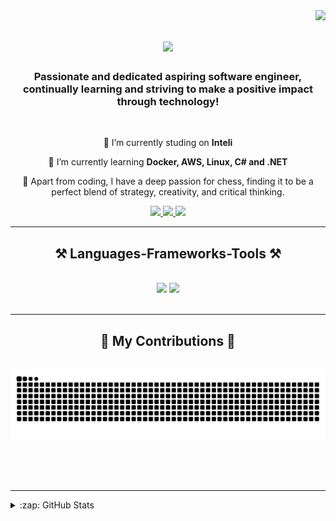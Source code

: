 <img align="right" src="https://visitor-badge.laobi.icu/badge?page_id=BretasArthur1.BretasArthur1" />

<h1 align="center">
    <img src="https://readme-typing-svg.herokuapp.com/?font=Righteous&size=35&center=true&vCenter=true&width=500&height=70&duration=4000&lines=Hello!+👋;+I'm+Arthur+Bretas!;" />
</h1>

<h3 align="center">Passionate and dedicated aspiring software engineer, continually learning and striving to make a positive impact through technology!</h3>

<br/>

<div align="center">
 
 🔭 I’m currently studing on **Inteli**
 
 🌱 I’m currently learning **Docker, AWS, Linux, C# and .NET**
 
 🧠 Apart from coding, I have a deep passion for chess, finding it to be a perfect blend of strategy, creativity, and critical thinking.

</div>

<div align="center"> 
  <a href="mailto:arhur.bretas@sou.inteli.edu.com">
    <img src="https://img.shields.io/badge/Gmail-333333?style=for-the-badge&logo=gmail&logoColor=red" />
  </a>
  <a href="https://www.linkedin.com/in/arthur-bretas-b2a6a82b9/" target="_blank">
    <img src="https://img.shields.io/badge/LinkedIn-0077B5?style=for-the-badge&logo=linkedin&logoColor=white" target="_blank" />
  </a>
  <a href="https://github.com/BretasArthur1.io" target="_blank">
     <img src="https://img.shields.io/badge/Portfolio-FF5722?style=for-the-badge&logo=todoist&logoColor=white" target="_blank" /> <!-- sqlite, safari, google-chrome are other good icon options -->
  </a>
</div>

 <hr/>
 
<h2 align="center">⚒️ Languages-Frameworks-Tools ⚒️</h2>
<br/>
<div align="center">
    <img src="https://skillicons.dev/icons?i=html,css,vscode,github,figma,tailwind,git,docker,linux,aws" />
    <img src="https://skillicons.dev/icons?i=nodejs,python,javascript,typescript,express,firebase,mongodb,c,postgresql" /><br>
</div>

<br/>
<hr/>

<div align="center">
  <h2>🐍 My Contributions 🐍</h2>
  <br>
  <img alt="snake eating my contributions" src="https://raw.githubusercontent.com/BretasArthur1/BretasArthur1/output/github-contribution-grid-snake.svg" />
  
  <br/><br/><br/>
</div>

<hr/>

<details>
  <summary>:zap: GitHub Stats</summary>
<div align="center">
<img alt="BretasArthur1's GitHub Stats" src="https://github-readme-stats.vercel.app/api?username=BretasArthur1&count_private=true&show_icons=true&theme=transparent"/>
<img alt="Top langs" src="https://github-readme-stats.vercel.app/api/top-langs/?username=BretasArthur1&count_private=true&layout=compact&&langs_count=8"/>
<img alt="Streak Stats" src="https://streak-stats.demolab.com/?user=BretasArthur1&count_private=true&theme=react&border_radius=10"/>
</div>
</details>

